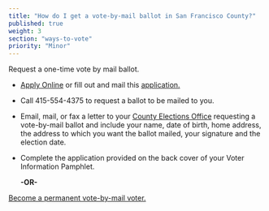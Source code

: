 ```yaml
---
title: "How do I get a vote-by-mail ballot in San Francisco County?"
published: true
weight: 3
section: "ways-to-vote"
priority: "Minor"
---
```


Request a one-time vote by mail ballot.  
- [Apply Online](http://sfelections.org/tools/vbmapp/index.php) or fill out and mail this [application.](http://sfgov.org/elections/sites/default/files/Documents/Voting/2016/N16_VBMApp_ENCH.pdf)    
- Call 415-554-4375 to request a ballot to be mailed to you.  
- Email, mail, or  fax a letter to your [County Elections Office](#section-election-office-contact) requesting a vote-by-mail ballot and include your name, date of birth, home address, the address to which you want the ballot mailed, your signature and the election date.  
- Complete the application provided on the back cover of your Voter Information Pamphlet.  

  **-OR-**  
  
[Become a permanent vote-by-mail voter.](http://sfgov.org/elections/ftp/uploadedfiles/elections/VoterServices/2015/Application%20for%20Permanent%20VBM%20status%20EN.pdf)  
